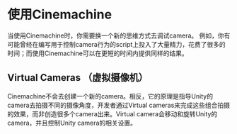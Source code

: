 # 使用Cinemachine

当使用Cinemachine时，你需要换一个新的思维方式去调试camera。 例如，你有可能曾经在编写用于控制camera行为的script上投入了大量精力，花费了很多的时间；而使用Cinemachine可以在更短的时间内提供同样的结果。

## Virtual Cameras （虚拟摄像机）

Cinemachine不会去创建一个新的camera。相反，它的原理是指导Unity的camera去拍摄不同的摄像角度，开发者通过Virtual cameras来完成这些组合拍摄的效果，而非创造很多个camera出来。Virtual camera会移动和旋转Unity的camera，并且控制Unity camera的相关设置。
